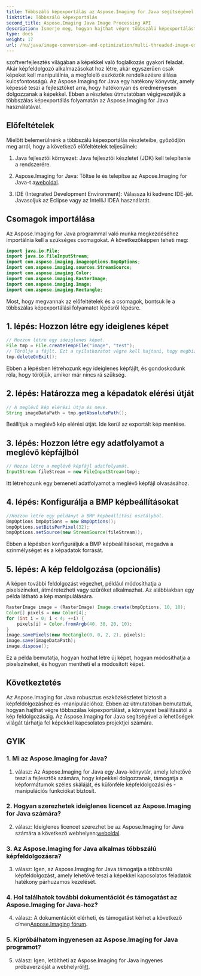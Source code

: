 ```yaml
---
title: Többszálú képexportálás az Aspose.Imaging for Java segítségével
linktitle: Többszálú képexportálás
second_title: Aspose.Imaging Java Image Processing API
description: Ismerje meg, hogyan hajthat végre többszálú képexportálást az Aspose.Imaging for Java használatával. Sajátítsa el a képfeldolgozást és -manipulációt ezzel a lépésenkénti útmutatóval.
type: docs
weight: 17
url: /hu/java/image-conversion-and-optimization/multi-threaded-image-export/
---
```

szoftverfejlesztés világában a képekkel való foglalkozás gyakori feladat. Akár képfeldolgozó alkalmazásokat hoz létre, akár egyszerűen csak képeket kell manipulálnia, a megfelelő eszközök rendelkezésre állása kulcsfontosságú. Az Aspose.Imaging for Java egy hatékony könyvtár, amely képessé teszi a fejlesztőket arra, hogy hatékonyan és eredményesen dolgozzanak a képekkel. Ebben a részletes útmutatóban végigvezetjük a többszálas képexportálás folyamatán az Aspose.Imaging for Java használatával.

## Előfeltételek

Mielőtt belemerülnénk a többszálú képexportálás részleteibe, győződjön meg arról, hogy a következő előfeltételek teljesülnek:

1. Java fejlesztői környezet: Java fejlesztői készletet (JDK) kell telepítenie a rendszerére.

2.  Aspose.Imaging for Java: Töltse le és telepítse az Aspose.Imaging for Java-t a[weboldal](https://releases.aspose.com/imaging/java/).

3. IDE (Integrated Development Environment): Válassza ki kedvenc IDE-jét. Javasoljuk az Eclipse vagy az IntelliJ IDEA használatát.

## Csomagok importálása

Az Aspose.Imaging for Java programmal való munka megkezdéséhez importálnia kell a szükséges csomagokat. A következőképpen teheti meg:

```java
import java.io.File;
import java.io.FileInputStream;
import com.aspose.imaging.imageoptions.BmpOptions;
import com.aspose.imaging.sources.StreamSource;
import com.aspose.imaging.Color;
import com.aspose.imaging.RasterImage;
import com.aspose.imaging.Image;
import com.aspose.imaging.Rectangle;
```

Most, hogy megvannak az előfeltételek és a csomagok, bontsuk le a többszálas képexportálási folyamatot lépésről lépésre.

## 1. lépés: Hozzon létre egy ideiglenes képet

```java
// Hozzon létre egy ideiglenes képet.
File tmp = File.createTempFile("image", "test");
// Törölje a fájlt. Ezt a nyilatkozatot végre kell hajtani, hogy megbizonyosodjon arról, hogy az erőforrás megfelelően megsemmisült.
tmp.deleteOnExit();
```

Ebben a lépésben létrehozunk egy ideiglenes képfájlt, és gondoskodunk róla, hogy töröljük, amikor már nincs rá szükség.

## 2. lépés: Határozza meg a képadatok elérési útját

```java
// A meglévő kép elérési útja és neve.
String imageDataPath = tmp.getAbsolutePath();
```

Beállítjuk a meglévő kép elérési útját. Ide kerül az exportált kép mentése.

## 3. lépés: Hozzon létre egy adatfolyamot a meglévő képfájlból

```java
// Hozza létre a meglévő képfájl adatfolyamát.
InputStream fileStream = new FileInputStream(tmp);
```

Itt létrehozunk egy bemeneti adatfolyamot a meglévő képfájl olvasásához.

## 4. lépés: Konfigurálja a BMP képbeállításokat

```java
//Hozzon létre egy példányt a BMP képbeállítási osztályból.
BmpOptions bmpOptions = new BmpOptions();
bmpOptions.setBitsPerPixel(32);
bmpOptions.setSource(new StreamSource(fileStream));
```

Ebben a lépésben konfiguráljuk a BMP képbeállításokat, megadva a színmélységet és a képadatok forrását.

## 5. lépés: A kép feldolgozása (opcionális)

A képen további feldolgozást végezhet, például módosíthatja a pixelszíneket, átméretezheti vagy szűrőket alkalmazhat. Az alábbiakban egy példa látható a kép manipulálására.

```java
RasterImage image = (RasterImage) Image.create(bmpOptions, 10, 10);
Color[] pixels = new Color[4];
for (int i = 0; i < 4; ++i) {
    pixels[i] = Color.fromArgb(40, 30, 20, 10);
}
image.savePixels(new Rectangle(0, 0, 2, 2), pixels);
image.save(imageDataPath);
image.dispose();
```

Ez a példa bemutatja, hogyan hozhat létre új képet, hogyan módosíthatja a pixelszíneket, és hogyan mentheti el a módosított képet.

## Következtetés

Az Aspose.Imaging for Java robusztus eszközkészletet biztosít a képfeldolgozáshoz és -manipulációhoz. Ebben az útmutatóban bemutattuk, hogyan hajthat végre többszálas képexportálást, a környezet beállításától a kép feldolgozásáig. Az Aspose.Imaging for Java segítségével a lehetőségek világát tárhatja fel képekkel kapcsolatos projektjei számára.

## GYIK

### 1. Mi az Aspose.Imaging for Java?

1. válasz: Az Aspose.Imaging for Java egy Java-könyvtár, amely lehetővé teszi a fejlesztők számára, hogy képekkel dolgozzanak, támogatja a képformátumok széles skáláját, és különféle képfeldolgozási és -manipulációs funkciókat biztosít.

### 2. Hogyan szerezhetek ideiglenes licencet az Aspose.Imaging for Java számára?

 2. válasz: Ideiglenes licencet szerezhet be az Aspose.Imaging for Java számára a következő webhelyen:[weboldal](https://purchase.aspose.com/temporary-license/).

### 3. Az Aspose.Imaging for Java alkalmas többszálú képfeldolgozásra?

3. válasz: Igen, az Aspose.Imaging for Java támogatja a többszálú képfeldolgozást, amely lehetővé teszi a képekkel kapcsolatos feladatok hatékony párhuzamos kezelését.

### 4. Hol találhatok további dokumentációt és támogatást az Aspose.Imaging for Java-hoz?

 4. válasz: A dokumentációt elérheti, és támogatást kérhet a következő címen[Aspose.Imaging fórum](https://forum.aspose.com/).

### 5. Kipróbálhatom ingyenesen az Aspose.Imaging for Java programot?

 5. válasz: Igen, letöltheti az Aspose.Imaging for Java ingyenes próbaverzióját a webhelyről[itt](https://releases.aspose.com/).
